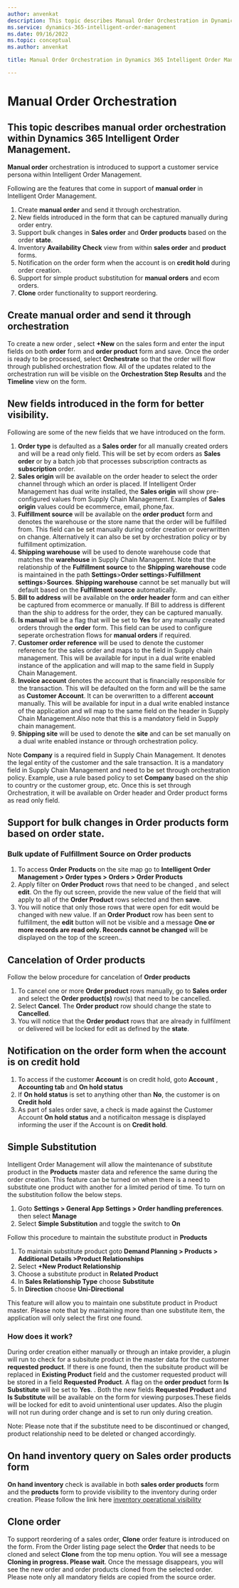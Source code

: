 ```yaml
---
author: anvenkat
description: This topic describes Manual Order Orchestration in Dynamics 365 intelligent Order Management.
ms.service: dynamics-365-intelligent-order-management
ms.date: 09/16/2022
ms.topic: conceptual
ms.author: anvenkat

title: Manual Order Orchestration in Dynamics 365 Intelligent Order Management

---
```


# Manual Order Orchestration
## This topic describes **manual order** orchestration within Dynamics 365 Intelligent Order Management.

**Manual order** orchestration is introduced to support a customer service persona within Intelligent Order Management.

Following are the features that come in support of **manual order** in Intelligent Order Management.
1. Create **manual order** and send it through orchestration.
2. New fields introduced in the form that can be captured manually during order entry.
3. Support bulk changes in **Sales order** and **Order products** based on the order **state**.
4. Inventory **Availability Check** view from within **sales order** and **product** forms.
5. Notification on the order form when the account is on **credit hold** during order creation.
6. Support for simple product substitution for **manual orders** and ecom orders.
7. **Clone** order functionality to support reordering.


## Create manual order and send it through orchestration

To create a new order , select **+New** on the sales form and enter the input fields on both **order** form and **order product** form and save. Once the order is ready to be processed, select **Orchestrate** so that the order will flow through published orchestration flow.  All of the updates related to the orchestration run will be visible on the **Orchestration Step Results** and the **Timeline** view on the form.

## New fields introduced in the form for better visibility.

Following are some of the new fields that we have introduced on the form.

1.  **Order type** is defaulted as a **Sales order** for all manually created orders and will be a read only field. This will be set by ecom orders as **Sales order** or by a batch job that processes subscription contracts as **subscription** order. 
1. **Sales origin** will be available on the order header to select the order channel through which an order is placed. If Intelligent Order Management has dual write installed, the **Sales origin** will show pre-configured values from Supply Chain Management. Examples of **Sales origin** values could be ecommerce, email, phone,fax.
1. **Fulfillment source** will be available on the **order product** form and denotes the warehouse or the store name that the order will be fulfilled from. This field can be set manually during order creation or overwritten on change. Alternatively it can also be set by orchestration policy or by fulfillment optimization.
1. **Shipping warehouse** will be used to denote warehouse code that matches the **warehouse** in Supply Chain Managemnt. Note that the relationship of the **Fulfillment source** to the **Shipping warehouse** code is maintained in the path **Settings**>**Order settings**>**Fulfillment settings**>**Sources**.
**Shipping warehouse** cannot be set manually but will default based on the **Fulfillment source** automatically. 
1. **Bill to address** will be available on the **order header** form and can either be captured from ecommerce or manually. If Bill to address is different than the ship to address for the order, they can be captured manually. 
1. **Is manual** will be a flag that will be set to **Yes** for any manually created orders through the **order** form. This field can be used to configure seperate orchestration flows for **manual orders** if required.
1. **Customer order reference** will be used to denote the customer reference for the sales order and maps to the field in Supply chain management. This will be available for input in a dual write enabled instance of the application and will map to the same field in Supply Chain Management.
1. **Invoice account** denotes the account that is financially responsible for the transaction. This will be defaulted on the form and will be the same as **Customer Account**. It can be overwritten to a different **account** manually. This will be available for input in a dual write enabled instance of the application and wll map to the same field on the header in Supply Chain Management.Also note that this is a mandatory field in Supply chain management.
1. **Shipping site** will be used to denote the **site** and can be set manually on a dual write enabled instance or through orchestration policy. 

Note **Company** is a required field in Supply Chain Management. It denotes the legal entity of the customer and the sale transaction.
It is a mandatory field in Supply Chain Management and need to be set through orchestration policy. Example, use a rule based policy to set **Company** based on the ship to country or the customer group, etc. Once this is set through Orchestration, it will be available on Order header and Order product forms as read only field.


## Support for bulk changes in Order products form based on order state.

### Bulk update of **Fulfillment Source** on **Order products**

1. To access **Order Products** on the site map go to **Intelligent Order Management > Order types > Orders > Order Products**
1. Apply filter on **Order Product** rows that need to be changed , and select **edit**. On the fly out screen, provide the new value of the field that will apply to all of the **Order Product** rows selected and then **save**. 
1. You will notice that only those rows that were open for edit would be changed with new value. If an **Order Product** row has been sent to fulfillment, the **edit** button will not be visible and a message **One or more records are read only. Records cannot be changed** will be displayed on the top of the screen..

## Cancelation of Order products

Follow the below procedure for cancelation of **Order products**
1. To cancel one or more **Order product** rows manually, go to **Sales order** and select the **Order product(s)** row(s) that need to be cancelled.
1. Select **Cancel**. The **Order product** row should change the state to **Cancelled**.
1. You will notice that the **Order product** rows that are already in fullfilment or delivered will be locked for edit as defined by the **state**.


## Notification on the order form when the account is on credit hold

1. To access if the customer **Account** is on credit hold, goto **Account** , **Accounting tab** and **On hold status**
1. If **On hold status** is set to anything other than **No**, the customer is on **Credit hold**
1. As part of sales order save, a check is made against the Customer Account **On hold status** and a notificaiton message is displayed informing the user if the Account is on **Credit hold**.

## Simple Substitution

Intelligent Order Management will allow the maintenance of substitute product in the **Products** master data and reference the same during the order creation. This feature can be turned on when there is a need to substitute one product with another for a limited period of time. To turn on the substitution follow the below steps.

1. Goto **Settings > General App Settings > Order handling preferences**. then select **Manage**
1. Select **Simple Substitution** and toggle the switch to **On**

Follow this procedure to maintain the substitute product in **Products**

1. To maintain substitute product goto **Demand Planning > Products > Additional Details >Product Relationships**
1. Select **+New Product Relationship**
1. Choose a substitute product in **Related Product**
1. In **Sales Relationship Type** choose **Substitute**
1. In **Direction** choose **Uni-Directional**

This feature will allow you to maintain one substitute product in Product master. Please note that by maintaining more than one substitute item, the application will only select the first one found.

### How does it work?

During order creation either manually or through an intake provider, a plugin will run to check for a subsitute product in the master data for the customer **requested product**. If there is one found, then the subsitute product will be replaced in **Existing Product** field and the customer requested product will be stored in a field **Requested Product**. A flag on the **order product** form  **Is Substitute** will be set to **Yes**. . Both the new fields **Requested Product** and **Is Substitute** will be available on the form for viewing purposes.These fields will be locked for edit to avoid unintentional user updates. Also the plugin will not run during order change and is set to run only during creation. 

Note: Please note that if the substitute need to be discontinued or changed, product relationship need to be deleted or changed accordingly.

## On hand inventory query on Sales order products form

**On hand inventory** check is available in both **sales order products** form and the **products** form to provide visibility to the inventory during order creation.
Please follow the link here [inventory operational visibility](inventory-visibility.md)

## Clone order

To support reordering of a sales order, **Clone** order feature is introduced on the form. From the Order listing page select the **Order** that needs to be cloned and select **Clone** from the top menu option. You will see a message **Cloning in progress. Please wait**. Once the message disappears, you will see the new order and order products cloned from the selected order. Please note only all mandatory fields are copied from the source order.  

